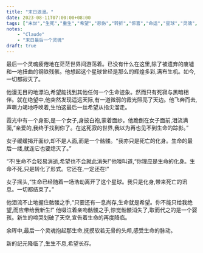 ```yaml
---
title: "末日浪漫。"
date: 2023-08-11T07:00:00+08:00
tags: ["末世","生死","重生","希望","悲伤","转折","惊喜","命运","星球","灵魂", "Claude"]
notes:
    - "Claude"
    - "末日最后一个灵魂"
draft: true
---
```


最后一个灵魂疲倦地在茫茫世界间游荡着。已没有什么在这里,除了被遗弃的废墟和一地扭曲的钢铁残骸。他想起这个星球曾经是那么的辉煌多彩,满布生机。如今,一切都寂灭了。 

他漫无目的地漂泊,希望能找到其他任何一个生命迹象。然而只有死寂与黑暗相伴。就在绝望中,他突然发现遥远天际,有一道微弱的霞光照亮了天边。他飞奔而去,声嘶力竭地呼唤着,生怕这最后一丝希望从指尖溜走。  

霞光中有一个身影,是一个女子,身披白袍,蒙着面纱。他跪倒在女子面前,泪流满面,“亲爱的,我终于找到你了。在这死寂的世界,我以为再也见不到生命的踪影。”  

女子缓缓揭开面纱,却不是人面,而是一个骷髅。“我亦只是死亡的化身。生命的最后一缕,就连它也要熄灭了。”  

“不!生命不会轻易消逝,希望也不会就此消失!”他嚎叫道,“你理应是生命的化身。生命不死,只是转化了形式。它还在,一定还在!”

女子摇头,“生命已经随着一场浩劫离开了这个星球。我只是化身,带来死亡的讯息。一切都结束了。”

他泪流不止地握住骷髅之手,“只要还有一息尚存,生命就是希望。你不能只给我绝望,而应带给我新生!” 他啜泣着亲吻骷髅之手,惊觉骷髅消失了,取而代之的是一个婴孩。新生的啼哭划破了天空,宣告着生命的再度降临。

余晖中,最后一个灵魂抱起那生命,抚摸软若无骨的头颅,感受生命的脉动。

新的纪元降临了,生生不息,希望长存。